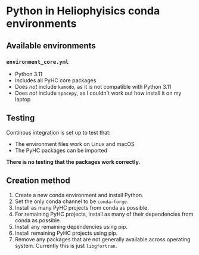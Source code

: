 # Python in Heliophyisics conda environments

## Available environments
### `environment_core.yml`
- Python 3.11
- Includes all PyHC core packages
- Does *not* include `kamodo`, as it is not compatible with Python 3.11
- Does *not* include `spacepy`, as I couldn't work out how install it on my laptop

## Testing
Continous integration is set up to test that:
- The environment files work on Linux and macOS
- The PyHC packages can be imported

**There is no testing that the packages work correctly.**

## Creation method

1. Create a new conda environment and install Python.
1. Set the only conda channel to be `conda-forge`.
1. Install as many PyHC projects from conda as possible.
1. For remaining PyHC projects, install as many of their dependencies from conda as possible.
1. Install any remaining dependencies using pip.
1. Install remaining PyHC projects using pip.
1. Remove any packages that are not generally available across operating system.
   Currently this is just `libgfortran`.
